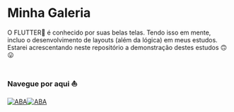 # Minha Galeria
O FLUTTER💙 é conhecido por suas belas telas. Tendo isso em mente, incluo o desenvolvimento de layouts (além da lógica) em meus estudos. Estarei acrescentando neste repositório a demonstração destes estudos 🙃😛

#
### Navegue por aqui ⛵️

[![ABA](https://img.shields.io/badge/Telas%20-%23323330.svg?&style=for-the-badge&logo=perfil&logoColor=black&color=8f2d56)](https://github.com/VinniciusJesus/flutter_ui_galeria/blob/main/TELAS.md)[![ABA](https://img.shields.io/badge/Animacoes%20-%23323330.svg?&style=for-the-badge&logo=perfil&logoColor=black&color=8f2d56)](https://github.com/VinniciusJesus/flutter_ui_galeria/blob/main/TELAS.md)
#
